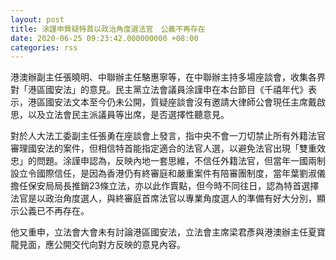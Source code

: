 ```yaml
---
layout: post
title: 涂謹申質疑特首以政治角度選法官　公義不再存在
date: 2020-06-25 09:23:42.000000000 +08:00
categories: rss
---
```


港澳辦副主任張曉明、中聯辦主任駱惠寧等，在中聯辦主持多場座談會，收集各界對「港區國安法」的意見。民主黨立法會議員涂謹申在本台節目《千禧年代》表示，港區國安法文本至今仍未公開，質疑座談會沒有邀請大律師公會現任主席戴啟思，以及立法會民主派議員等出席，是否選擇性聽意見。

對於人大法工委副主任張勇在座談會上發言，指中央不會一刀切禁止所有外籍法官審理國安法的案件，但相信特首能指定適合的法官人選，以避免法官出現「雙重效忠」的問題。涂謹申認為，反映內地一套思維，不信任外籍法官，但當年一國兩制設立令國際信任，是因為香港仍有終審庭和嚴重案件有陪審團制度，當年葉劉淑儀擔任保安局局長推銷23條立法，亦以此作賣點，但今時不同往日，認為特首選擇法官是以政治角度選人，與終審庭首席法官以專業角度選人的準備有好大分別，顯示公義已不再存在。

他又重申，立法會大會未有討論港區國安法，立法會主席梁君彥與港澳辦主任夏寶龍見面，應公開交代向對方反映的意見內容。
